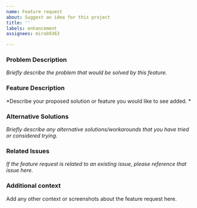 ```yaml
---
name: Feature request
about: Suggest an idea for this project
title: ''
labels: enhancement
assignees: mirob9363

---
```


### Problem Description
*Briefly describe the problem that would be solved by this feature.*

### Feature Description
*Describe your proposed solution or feature you would like to see added. *

### Alternative Solutions

*Briefly describe any alternative solutions/workarounds that you have tried or considered trying.*

### Related Issues
*If the feature request is related to an existing issue, please reference that issue here.*

### Additional context
Add any other context or screenshots about the feature request here.
